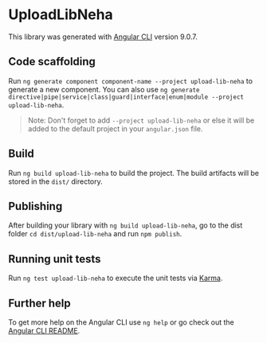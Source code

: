 # UploadLibNeha

This library was generated with [Angular CLI](https://github.com/angular/angular-cli) version 9.0.7.

## Code scaffolding

Run `ng generate component component-name --project upload-lib-neha` to generate a new component. You can also use `ng generate directive|pipe|service|class|guard|interface|enum|module --project upload-lib-neha`.
> Note: Don't forget to add `--project upload-lib-neha` or else it will be added to the default project in your `angular.json` file. 

## Build

Run `ng build upload-lib-neha` to build the project. The build artifacts will be stored in the `dist/` directory.

## Publishing

After building your library with `ng build upload-lib-neha`, go to the dist folder `cd dist/upload-lib-neha` and run `npm publish`.

## Running unit tests

Run `ng test upload-lib-neha` to execute the unit tests via [Karma](https://karma-runner.github.io).

## Further help

To get more help on the Angular CLI use `ng help` or go check out the [Angular CLI README](https://github.com/angular/angular-cli/blob/master/README.md).
